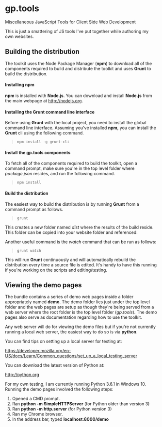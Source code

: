 # gp.tools

Miscellaneous JavaScript Tools for Client Side Web Development

This is just a smattering of JS tools I've put together while authoring my own websites.

## Building the distribution

The toolkit uses the Node Package Manager (**npm**) to download all of the components
required to build and distribute the toolkit and uses **Grunt** to build the distribution.

#### Installing **npm**

**npm** is installed with **Node.js**. You can download and install **Node.js** from the
main webpage at http://nodejs.org.

#### Installing the Grunt command line interface

Before using **Grunt** with the local project, you need to install the global command
line interface. Assuming you've installed **npm**, you can install the **Grunt** cli
using the following command.

> `npm install -g grunt-cli`

#### Install the **gp.tools** components

To fetch all of the components required to build the toolkit, open a command prompt,
make sure you're in the top level folder where *package.json* resides, and run the
following command.

> `npm install`

#### Build the distribution

The easiest way to build the distribution is by running **Grunt** from a command
prompt as follows.

> `grunt`

This creates a new folder named *dist* where the results of the build reside. This
folder can be copied into your website folder and referenced.

Another useful command is the *watch* command that can be run as follows:

> `grunt watch`

This will run **Grunt** continuously and will automatically rebuild the distribution
every time a source file is edited. It's handy to have this running if you're working
on the scripts and editing/testing.

## Viewing the demo pages

The bundle contains a series of demo web pages inside a folder appropriately named **demo**.
The demo folder lies just under the top level folder and the web pages are setup as though
they're being served from a web server where the root folder is the top level folder (*gp.tools*).
The demo pages also serve as documentation regarding how to use the toolkit.

Any web server will do for viewing the demo files but if you're not currently running a
local web server, the easiest way to do so is via **python**.

You can find tips on setting up a local server for testing at:

https://developer.mozilla.org/en-US/docs/Learn/Common_questions/set_up_a_local_testing_server

You can download the latest version of Python at:

http://python.org

For my own testing, I am currently running Python 3.6.1 in Windows 10. Running the demo pages
involved the following steps:

1. Opened a CMD prompt.
2. Ran **python -m SimpleHTTPServer** (for Python older than version 3)
3. Ran **python -m http.server** (for Python version 3)
3. Ran my Chrome browser.
4. In the address bar, typed **localhost:8000/demo**